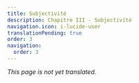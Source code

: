 ```yaml
---
title: Subjectivité
description: Chapitre III - Subjectivité
navigation.icon: i-lucide-user
translationPending: true
order: 3
navigation:
  order: 3
---
```

_This page is not yet translated._
